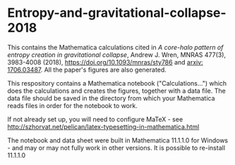 # Entropy-and-gravitational-collapse-2018
This contains the Mathematica calculations cited in *A core-halo pattern of entropy creation in gravitational collapse*, Andrew J. Wren, MNRAS 477(3), 3983-4008 (2018), https://doi.org/10.1093/mnras/sty786 and [arxiv: 1706.03487](https://arxiv.org/abs/1706.03487). All the paper's figures are also generated.

This respository contains a Mathematica notebook ("Calculations...") which does the calculations and creates the figures, together with a data file.  The data file should be saved in the directory from which your Mathematica reads files in order for the notebook to work.

If not already set up, you will need to configure MaTeX - see http://szhorvat.net/pelican/latex-typesetting-in-mathematica.html

The notebook and data sheet were built in Mathematica 11.1.1.0 for Windows - and may or may not fully work in other versions.  It is possible to re-install 11.1.1.0
